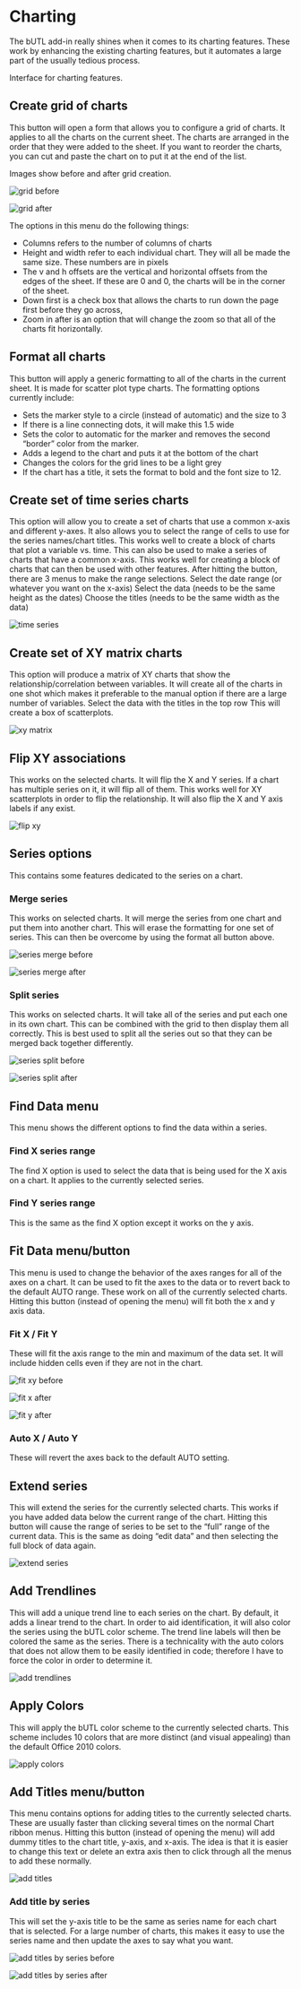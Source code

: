 # Charting

The bUTL add-in really shines when it comes to its charting features.  These work by enhancing the existing charting features, but it automates a large part of the usually tedious process.

Interface for charting features.

## Create grid of charts

This button will open a form that allows you to configure a grid of charts.  It applies to all the charts on the current sheet.  The charts are arranged in the order that they were added to the sheet.  If you want to reorder the charts, you can cut and paste the chart on to put it at the end of the list.

Images show before and after grid creation.

![grid before](./images/charting/grid%20before.png)

![grid after](./images/charting/grid%20after.png)

The options in this menu do the following things:

- Columns refers to the number of columns of charts
- Height and width refer to each individual chart.  They will all be made the same size.  These numbers are in pixels
- The v and h offsets are the vertical and horizontal offsets from the edges of the sheet.  If these are 0 and 0, the charts will be in the corner of the sheet.
- Down first is a check box that allows the charts to run down the page first before they go across,
- Zoom in after is an option that will change the zoom so that all of the charts fit horizontally.

## Format all charts

This button will apply a generic formatting to all of the charts in the current sheet.  It is made for scatter plot type charts.  The formatting options currently include:

- Sets the marker style to a circle (instead of automatic) and the size to 3
- If there is a line connecting dots, it will make this 1.5 wide
- Sets the color to automatic for the marker and removes the second “border” color from the marker.
- Adds a legend to the chart and puts it at the bottom of the chart
- Changes the colors for the grid lines to be a light grey
- If the chart has a title, it sets the format to bold and the font size to 12.

## Create set of time series charts

This option will allow you to create a set of charts that use a common x-axis and different y-axes.  It also allows you to select the range of cells to use for the series names/chart titles.  This works well to create a block of charts that plot a variable vs. time. This can also be used to make a series of charts that have a common x-axis.  This works well for creating a block of charts that can then be used with other features.  After hitting the button, there are 3 menus to make the range selections.
Select the date range (or whatever you want on the x-axis)
Select the data (needs to be the same height as the dates)
Choose the titles (needs to be the same width as the data)

![time series](./images/charting/time%20series.png)

## Create set of XY matrix charts

This option will produce a matrix of XY charts that show the relationship/correlation between variables.  It will create all of the charts in one shot which makes it preferable to the manual option if there are a large number of variables.
Select the data with the titles in the top row
This will create a box of scatterplots.

![xy matrix](./images/charting/xy%20matrix.png)

## Flip XY associations

This works on the selected charts.  It will flip the X and Y series.  If a chart has multiple series on it, it will flip all of them.  This works well for XY scatterplots in order to flip the relationship.  It will also flip the X and Y axis labels if any exist.

![flip xy](./images/charting/flip%20xy.png)

## Series options

This contains some features dedicated to the series on a chart.

### Merge series

This works on selected charts.  It will merge the series from one chart and put them into another chart.  This will erase the formatting for one set of series.  This can then be overcome by using the format all button above.

![series merge before](./images/charting/series%20merge%20before.png)

![series merge after](./images/charting/series%20merge%20after.png)

### Split series

This works on selected charts.  It will take all of the series and put each one in its own chart.  This can be combined with the grid to then display them all correctly.  This is best used to split all the series out so that they can be merged back together differently.

![series split before](./images/charting/series%20split%20before.png)

![series split after](./images/charting/series%20split%20after.png)

## Find Data menu

This menu shows the different options to find the data within a series.

### Find X series range

The find X option is used to select the data that is being used for the X axis on a chart.  It applies to the currently selected series.

### Find Y series range

This is the same as the find X option except it works on the y axis.

## Fit Data menu/button

This menu is used to change the behavior of the axes ranges for all of the axes on a chart.  It can be used to fit the axes to the data or to revert back to the default AUTO range.  These work on all of the currently selected charts.  Hitting this button (instead of opening the menu) will fit both the x and y axis data.

### Fit X / Fit Y

These will fit the axis range to the min and maximum of the data set.  It will include hidden cells even if they are not in the chart.

![fit xy before](./images/charting/fit%20x%20y%20before.png)

![fit x after](./images/charting/fit%20x%20y%20after%20x.png)

![fit y after](./images/charting/fit%20x%20y%20after%20both.png)

### Auto X / Auto Y

These will revert the axes back to the default AUTO setting.

## Extend series

This will extend the series for the currently selected charts.  This works if you have added data below the current range of the chart.  Hitting this button will cause the range of series to be set to the “full” range of the current data.  This is the same as doing “edit data” and then selecting the full block of data again.

![extend series](./images/charting/extend%20series.png)

## Add Trendlines

This will add a unique trend line to each series on the chart.  By default, it adds a linear trend to the chart.  In order to aid identification, it will also color the series using the bUTL color scheme.  The trend line labels will then be colored the same as the series.  There is a technicality with the auto colors that does not allow them to be easily identified in code; therefore I have to force the color in order to determine it.

![add trendlines](./images/charting/add%20trendlines.png)

## Apply Colors

This will apply the bUTL color scheme to the currently selected charts.  This scheme includes 10 colors that are more distinct (and visual appealing) than the default Office 2010 colors.

![apply colors](./images/charting/apply%20colors.png)

## Add Titles menu/button

This menu contains options for adding titles to the currently selected charts.  These are usually faster than clicking several times on the normal Chart ribbon menus.  Hitting this button (instead of opening the menu) will add dummy titles to the chart title, y-axis, and x-axis.  The idea is that it is easier to change this text or delete an extra axis then to click through all the menus to add these normally.

![add titles](./images/charting/add%20titles.png)

### Add title by series

This will set the y-axis title to be the same as series name for each chart that is selected.  For a large number of charts, this makes it easy to use the series name and then update the axes to say what you want.

![add titles by series before](./images/charting/add%20title%20by%20series%20before.png)

![add titles by series after](./images/charting/add%20title%20by%20series%20after.png)
